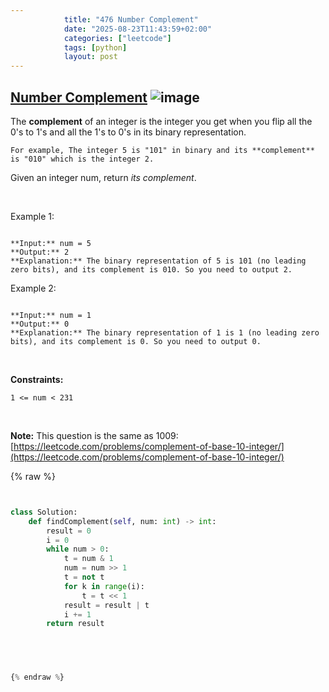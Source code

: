 ```yaml
---
            title: "476 Number Complement"
            date: "2025-08-23T11:43:59+02:00"
            categories: ["leetcode"]
            tags: [python]
            layout: post
---
```

            
## [Number Complement](https://leetcode.com/problems/number-complement) ![image](https://img.shields.io/badge/Difficulty-Easy-brightgreen)

The **complement** of an integer is the integer you get when you flip all the 0's to 1's and all the 1's to 0's in its binary representation.

	For example, The integer 5 is "101" in binary and its **complement** is "010" which is the integer 2.

Given an integer num, return *its complement*.

 

Example 1:

```

**Input:** num = 5
**Output:** 2
**Explanation:** The binary representation of 5 is 101 (no leading zero bits), and its complement is 010. So you need to output 2.

```

Example 2:

```

**Input:** num = 1
**Output:** 0
**Explanation:** The binary representation of 1 is 1 (no leading zero bits), and its complement is 0. So you need to output 0.

```

 

**Constraints:**

	1 <= num < 231

 

**Note:** This question is the same as 1009: [https://leetcode.com/problems/complement-of-base-10-integer/](https://leetcode.com/problems/complement-of-base-10-integer/)

{% raw %}


```python


class Solution:
    def findComplement(self, num: int) -> int:
        result = 0
        i = 0
        while num > 0:
            t = num & 1
            num = num >> 1
            t = not t
            for k in range(i):
                t = t << 1
            result = result | t
            i += 1
        return result


        


{% endraw %}
```
